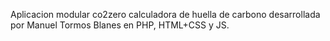 Aplicacion modular co2zero calculadora de huella de carbono desarrollada por Manuel Tormos Blanes en PHP, HTML+CSS y JS.
